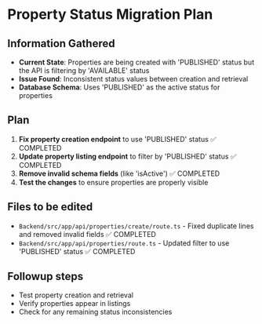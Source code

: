 # Property Status Migration Plan

## Information Gathered
- **Current State**: Properties are being created with 'PUBLISHED' status but the API is filtering by 'AVAILABLE' status
- **Issue Found**: Inconsistent status values between creation and retrieval
- **Database Schema**: Uses 'PUBLISHED' as the active status for properties

## Plan
1. **Fix property creation endpoint** to use 'PUBLISHED' status ✅ COMPLETED
2. **Update property listing endpoint** to filter by 'PUBLISHED' status ✅ COMPLETED
3. **Remove invalid schema fields** (like 'isActive') ✅ COMPLETED
4. **Test the changes** to ensure properties are properly visible

## Files to be edited
- `Backend/src/app/api/properties/create/route.ts` - Fixed duplicate lines and removed invalid fields ✅ COMPLETED
- `Backend/src/app/api/properties/route.ts` - Updated filter to use 'PUBLISHED' status ✅ COMPLETED

## Followup steps
- Test property creation and retrieval
- Verify properties appear in listings
- Check for any remaining status inconsistencies
